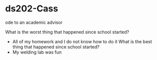 # ds202-Cass
ode to an academic advisor 

What is the worst thing that happened since school started?
- All of my homework and I do not know how to do it
What is the best thing that happened since school started?
- My welding lab was fun
